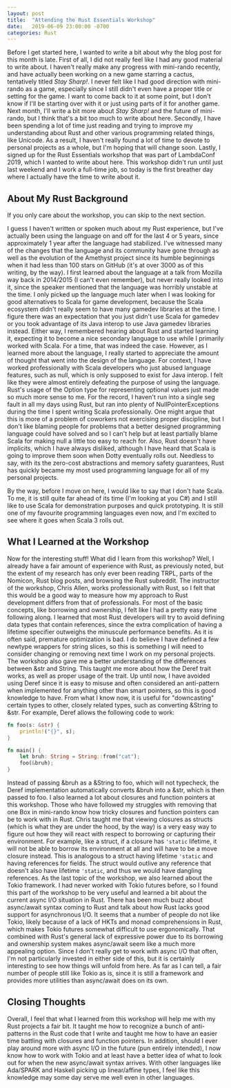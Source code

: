 ```yaml
---
layout: post
title:  "Attending the Rust Essentials Workshop"
date:   2019-06-09 23:00:00 -0700
categories: Rust
---
```


Before I get started here, I wanted to write a bit about why the blog post for this month is late. First of all, I did not really feel like I had any good material to write about. I haven\'t really make any progress with mini-rando recently, and have actually been working on a new game starring a cactus, tentatively titled *Stay Sharp!*. I never felt like I had good direction with mini-rando as a game, especially since I still didn\'t even have a proper title or setting for the game. I want to come back to it at some point, but I don\'t know if I\'ll be starting over with it or just using parts of it for another game. Next month, I\'ll write a bit more about *Stay Sharp!* and the future of mini-rando, but I think that\'s a bit too much to write about here. Secondly, I have been spending a lot of time just reading and trying to improve my understanding about Rust and other various programming related things, like Unicode. As a result, I haven\'t really found a lot of time to devote to personal projects as a whole, but I\'m hoping that will change soon. Lastly, I signed up for the Rust Essentials workshop that was part of LambdaConf 2019, which I wanted to write about here. This workshop didn\'t run until just last weekend and I work a full-time job, so today is the first breather day where I actually have the time to write about it.

## About My Rust Background

If you only care about the workshop, you can skip to the next section.

I guess I haven\'t written or spoken much about my Rust experience, but I\'ve actually been using the language on and off for the last 4 or 5 years, since approximately 1 year after the language had stabilized. I\'ve witnessed many of the changes that the language and its community have gone through as well as the evolution of the Amethyst project since its humble beginnings when it had less than 100 stars on GitHub (it\'s at over 3000 as of this writing, by the way). I first learned about the language at a talk from Mozilla way back in 2014/2015 (I can\'t even remember), but never really looked into it, since the speaker mentioned that the language was horribly unstable at the time. I only picked up the language much later when I was looking for good alternatives to Scala for game development, because the Scala ecosystem didn\'t really seem to have many gamedev libraries at the time. I figure there was an expectation that you just didn\'t use Scala for gamedev or you took advantage of its Java interop to use Java gamedev libraries instead. Either way, I remembered hearing about Rust and started learning it, expecting it to become a nice secondary language to use while I primarily worked with Scala. For a time, that was indeed the case. However, as I learned more about the language, I really started to appreciate the amount of thought that went into the design of the language. For context, I have worked professionally with Scala developers who just abused language features, such as null, which is only supposed to exist for Java interop. I felt like they were almost entirely defeating the purpose of using the language. Rust\'s usage of the Option type for representing optional values just made so much more sense to me. For the record, I haven\'t run into a single seg fault in all my days using Rust, but ran into plenty of NullPointerExceptions during the time I spent writing Scala professionally. One might argue that this is more of a problem of coworkers not exercising proper discipline, but I don\'t like blaming people for problems that a better designed programming language could have solved and so I can\'t help but at least partially blame Scala for making null a little too easy to reach for. Also, Rust doesn\'t have implicits, which I have always disliked, although I have heard that Scala is going to improve them soon when Dotty eventually rolls out. Needless to say, with its the zero-cost abstractions and memory safety guarantees, Rust has quickly became my most used programming language for all of my personal projects.

By the way, before I move on here, I would like to say that I don\'t hate Scala. To me, it is still quite far ahead of its time (I\'m looking at you C#) and I still like to use Scala for demonstration purposes and quick prototyping. It is still one of my favourite programming languages even now, and I\'m excited to see where it goes when Scala 3 rolls out.

## What I Learned at the Workshop

Now for the interesting stuff! What did I learn from this workshop? Well, I already have a fair amount of experience with Rust, as previously noted, but the extent of my research has only ever been reading TRPL, parts of the Nomicon, Rust blog posts, and browsing the Rust subreddit. The instructor of the workshop, Chris Allen, works professionally with Rust, so I felt that this would be a good way to measure how my approach to Rust development differs from that of professionals. For most of the basic concepts, like borrowing and ownership, I felt like I had a pretty easy time following along. I learned that most Rust developers will try to avoid defining data types that contain references, since the extra complication of having a lifetime specifier outweighs the minuscule performance benefits. As it is often said, premature optimization is bad. I do believe I have defined a few newtype wrappers for string slices, so this is something I will need to consider changing or removing next time I work on my personal projects. The workshop also gave me a better understanding of the differences between &str and String. This taught me more about how the Deref trait works, as well as proper usage of the trait. Up until now, I have avoided using Deref since it is easy to misuse and often considered an anti-pattern when implemented for anything other than smart pointers, so this is good knowledge to have. From what I know now, it is useful for \"downcasting\" certain types to other, closely related types, such as converting &String to &str. For example, Deref allows the following code to work:
```rust
fn foo(s: &str) {
    println!("{}", s);
}

fn main() {
    let bruh: String = String::from("cat");
    foo(&bruh);
}
```

Instead of passing &bruh as a &String to foo, which will not typecheck, the Deref implementation automatically converts &bruh into a &str, which is then passed to foo. I also learned a lot about closures and function pointers at this workshop. Those who have followed my struggles with removing that one Box in mini-rando know how tricky closures and function pointers can be to work with in Rust. Chris taught me that viewing closures as structs (which is what they are under the hood, by the way) is a very easy way to figure out how they will react with respect to borrowing or capturing their environment. For example, like a struct, if a closure has `'static` lifetime, it will not be able to borrow its environment at all and will have to be a move closure instead. This is analogous to a struct having lifetime `'static` and having references for fields. The struct would outlive any reference that doesn\'t also have lifetime `'static`, and thus we would have dangling references. As the last topic of the workshop, we also learned about the Tokio framework. I had never worked with Tokio futures before, so I found this part of the workshop to be very useful and learned a bit about the current async I/O situation in Rust. There has been much buzz about async/await syntax coming to Rust and talk about how Rust lacks good support for asynchronous I/O. It seems that a number of people do not like Tokio, likely because of a lack of HKTs and monad comprehensions in Rust, which makes Tokio futures somewhat difficult to use ergonomically. That combined with Rust\'s general lack of expressive power due to its borrowing and ownership system makes async/await seem like a much more appealing option. Since I don\'t really get to work with async I/O that often, I\'m not particularly invested in either side of this, but it is certainly interesting to see how things will unfold from here. As far as I can tell, a fair number of people still like Tokio as is, since it is still a framework and provides more utilities than async/await does on its own.

## Closing Thoughts

Overall, I feel that what I learned from this workshop will help me with my Rust projects a fair bit. It taught me how to recognize a bunch of anti-patterns in the Rust code that I write and taught me how to have an easier time battling with closures and function pointers. In addition, should I ever play around more with async I/O in the future (pun entirely intended), I now know how to work with Tokio and at least have a better idea of what to look out for when the new async/await syntax arrives. With other languages like Ada/SPARK and Haskell picking up linear/affine types, I feel like this knowledge may some day serve me well even in other languages.